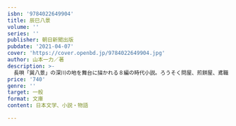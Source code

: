 ```yaml
---
isbn: '9784022649904'
title: 辰巳八景
volume: ''
series: ''
publisher: 朝日新聞出版
pubdate: '2021-04-07'
cover: 'https://cover.openbd.jp/9784022649904.jpg'
author: 山本一力／著
description: >-
  長唄「巽八景」の深川の地を舞台に描かれる８編の時代小説。ろうそく問屋、煎餅屋、鳶職らの心意気。笑い、泣き、悩みながらも明日へと人生を紡いでゆくさまを、温かくも粋な筆致で描く。下町の風情と人情が溶け合い、長唄まで聴こえてきそうな読後感を残す。
price: '740'
genre: ''
target: 一般
format: 文庫
content: 日本文学、小説・物語

---
```

